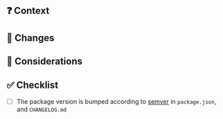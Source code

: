 <!-- ☝️ make the title meaningful -->

## ❓ Context
<!-- why this change is made --> 

## 🚀 Changes
<!-- what this PR does -->

## 💬 Considerations
<!-- additional info for reviewing, discussion topics -->

## ✅ Checklist

- [ ] The package version is bumped according to [semver](https://semver.org) in `package.json`, and `CHANGELOG.md`
